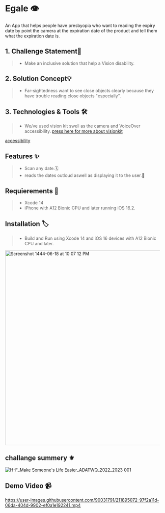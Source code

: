 
# Egale 👁️
An App that helps people have presbyopia who want to reading the expiry date by point the camera at the expiration date of the product and tell them what the expiration date is.


## 1. Challenge Statement🎯

> - Make an inclusive solution that help a Vision disability.

## 2. Solution Concept💡

>  - Far-sightedness want to see close objects clearly because they have trouble reading close objects "especially".

## 3. Technologies & Tools 🛠️

> - We/ve used vision kit swell as the camera and VoiceOver accessibility.
[press here for more about visionkit](https://developer.apple.com/documentation/visionkit)


[accessibility](https://developer.apple.com/documentation/swiftui/view-accessibility "Accessibility modifiers
")



## Features ✨

> - Scan any date.🗓️
> - reads the dates outloud aswell as displaying it to the user.🎤

## Requierements 🚧

> - Xcode 14
> - iPhone with A12 Bionic CPU and later running iOS 16.2.

## Installation 🏷️

> - Build and Run using Xcode 14 and iOS 16 devices with A12 Bionic CPU and later.

<img width="634" alt="Screenshot 1444-06-18 at 10 07 12 PM" src="https://user-images.githubusercontent.com/90031791/211896019-ea0d4eb8-6482-4e19-a8e9-e23701616e6d.png">

## challange summery ⚜️ 
![H-F_Make Someone's Life Easier_ADATWQ_2022_2023 001](https://user-images.githubusercontent.com/90031791/212087478-fa54d17a-ae38-4cb2-8e10-ecc77c11c154.jpeg)



## Demo Video 📹
 

https://user-images.githubusercontent.com/90031791/211895072-97f2a11d-06da-404d-9902-ef0a1e192241.mp4
